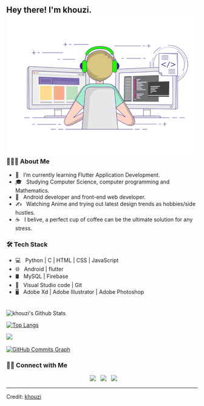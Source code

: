 

<h2> Hey there! I'm khouzi.
<img align="right" alt="GIF" src="https://raw.githubusercontent.com/devSouvik/devSouvik/master/gif3.gif" width="500"/>

<h3> 👨🏻‍💻 About Me </h3>

- 🔭 &nbsp; I’m currently learning Flutter Application Development.
- 🎓 &nbsp; Studying Computer Science, computer programming and Mathematics.
- 💼 &nbsp; Android developer and front-end web developer.
- ✍️ &nbsp; Watching Anime and trying out latest design trends as hobbies/side hustles.
- ☕ &nbsp; I belive, a perfect cup of coffee can be the ultimate solution for any stress. 

<h3>🛠 Tech Stack</h3>

- 💻 &nbsp; Python | C | HTML | CSS | JavaScript 
- 🌐 &nbsp; Android | flutter 
- 🛢 &nbsp; MySQL | Firebase 
- 🔧 &nbsp; Visual Studio code | Git
- 🖥 &nbsp; Adobe Xd | Adobe Illustrator | Adobe Photoshop

<br>

<!-- ![khouzi's Github Stats](https://github-readme-stats.vercel.app/api?username=khouzi&show_icons=true&title_color=fff&icon_color=79ff97&text_color=9f9f9f&bg_color=151515) -->
<img align="center" src="https://github-readme-stats.vercel.app/api?username=khouzi&include_all_commits=true&count_private=true&show_icons=true&line_height=20&title_color=7A7ADB&icon_color=2234AE&text_color=D3D3D3&bg_color=0,000000,130F40" alt="khouzi's Github Stats">

</br>


[![Top Langs](https://github-readme-stats.vercel.app/api/top-langs/?username=khouzi&layout=compact&text_color=2234AE&bg_color=0,000000,130F40)](https://github.com/khouzi/github-readme-stats)

<a href="http://www.github.com/khouzi"><img src="https://github-readme-streak-stats.herokuapp.com/?user=khouzi&stroke=ffffff&background=130F40&ring=2234AE&fire=2234AE&currStreakNum=ffffff&currStreakLabel=0891b2&sideNums=ffffff&sideLabels=ffffff&dates=ffffff&hide_border=true" /></a>

<a href="http://www.github.com/khouzi"><img src="https://activity-graph.herokuapp.com/graph?username=khouzi&bg_color=130F40&color=ffffff&line=0891b2&point=ffffff&area_color=1c1917&area=true&hide_border=true&custom_title=GitHub%20Commits%20Graph" alt="GitHub Commits Graph" /></a>

<h3> 🤝🏻 Connect with Me </h3>

<p align="center">
&nbsp; <a href="https://www.facebook.com/luffy.bsd/" target="_blank" rel="noopener noreferrer"><img src="https://img.icons8.com/plasticine/100/000000/facebook-new.png" width="50" /></a>  
&nbsp; <a href="https://www.linkedin.com/in/khouzemboussaid/" target="_blank" rel="noopener noreferrer"><img src="https://img.icons8.com/plasticine/100/000000/linkedin.png" width="50" /></a>
&nbsp; <a href="mailto:khouzem.boussaid@gmail.com" target="_blank" rel="noopener noreferrer"><img src="https://img.icons8.com/plasticine/100/000000/gmail.png"  width="50" /></a>
</p>


----
Credit: [khouzi](https://github.com/khouzi)

